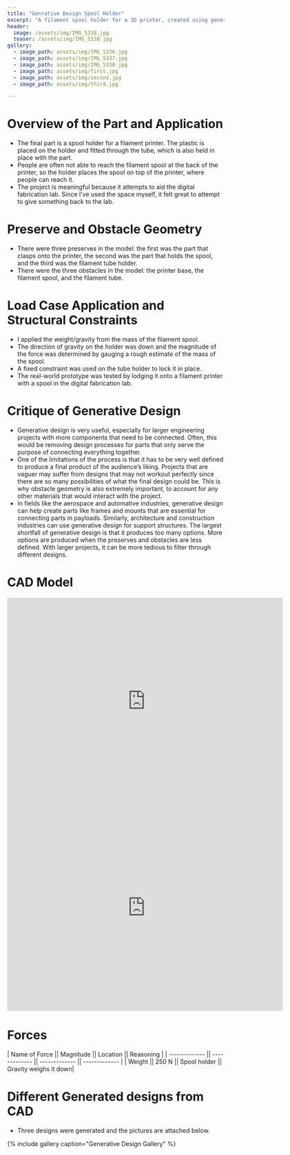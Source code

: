 ```yaml
---
title: "Genrative Design Spool Holder"
excerpt: "A filament spool holder for a 3D printer, created using generative design."
header:
  image: /assets/img/IMG_5338.jpg
  teaser: /assets/img/IMG_5338.jpg
gallery:
  - image_path: assets/img/IMG_5336.jpg
  - image_path: assets/img/IMG_5337.jpg 
  - image_path: assets/img/IMG_5338.jpg
  - image_path: assets/img/first.jpg
  - image_path: assets/img/second.jpg 
  - image_path: assets/img/third.jpg

---
```


# Overview of the Part and Application
* The final part is a spool holder for a filament printer. The plastic is placed on the holder and fitted through the tube, which is also held in place with the part.
*	People are often not able to reach the filament spool at the back of the printer, so the holder places the spool on top of the printer, where people can reach it. 
*	The project is meaningful because it attempts to aid the digital fabrication lab. Since I’ve used the space myself, it felt great to attempt to give something back to the lab.

# Preserve and Obstacle Geometry
*	There were three preserves in the model: the first was the part that clasps onto the printer, the second was the part that holds the spool, and the third was the filament tube holder.
*	There were the three obstacles in the model: the printer base, the filament spool, and the filament tube.

# Load Case Application and Structural Constraints
*	I applied the weight/gravity from the mass of the filament spool.
*	The direction of gravity on the holder was down and the magnitude of the force was determined by gauging a rough estimate of the mass of the spool.
*	A fixed constraint was used on the tube holder to lock it in place.
*	The real-world prototype was tested by lodging it onto a filament printer with a spool in the digital fabrication lab.

# Critique of Generative Design
*	Generative design is very useful, especially for larger engineering projects with more components that need to be connected. Often, this would be removing design processes for parts that only serve the purpose of connecting everything together.
*	One of the limitations of the process is that it has to be very well defined to produce a final product of the audience’s liking. Projects that are vaguer may suffer from designs that may not workout perfectly since there are so many possibilities of what the final design could be. This is why obstacle geometry is also extremely important, to account for any other materials that would interact with the project.
*	In fields like the aerospace and automative industries, generative design can help create parts like frames and mounts that are essential for connecting parts in payloads. Similarly, architecture and construction industries can use generative design for support structures. The largest shortfall of generative design is that it produces too many options. More options are produced when the preserves and obstacles are less defined. With larger projects, it can be more tedious to filter through different designs.

# CAD Model
<iframe src="https://vanderbilt643.autodesk360.com/shares/public/SH286ddQT78850c0d8a46326bff81784e53e?mode=embed" width="640" height="480" allowfullscreen="true" webkitallowfullscreen="true" mozallowfullscreen="true"  frameborder="0"></iframe>
<iframe src="https://vanderbilt643.autodesk360.com/shares/public/SH286ddQT78850c0d8a453d96421196d200b?mode=embed" width="640" height="480" allowfullscreen="true" webkitallowfullscreen="true" mozallowfullscreen="true"  frameborder="0"></iframe>

# Forces

| Name of Force         || Magnitude             || Location              || Reasoning             |
| -------------         || -------------         || -------------         || -------------         |
| Weight                || 250 N                 || Spool holder          || Gravity weighs it down|

# Different Generated designs from CAD
* Three designs were generated and the pictures are attached below.

{% include gallery caption="Generative Design Gallery" %}
